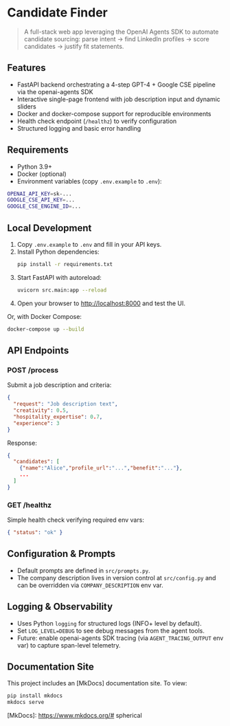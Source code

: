 # Candidate Finder

> A full-stack web app leveraging the OpenAI Agents SDK to automate candidate sourcing:
> parse intent → find LinkedIn profiles → score candidates → justify fit statements.

## Features

- FastAPI backend orchestrating a 4-step GPT-4 + Google CSE pipeline via the openai-agents SDK
- Interactive single-page frontend with job description input and dynamic sliders
- Docker and docker-compose support for reproducible environments
- Health check endpoint (`/healthz`) to verify configuration
- Structured logging and basic error handling

## Requirements

- Python 3.9+
- Docker (optional)
- Environment variables (copy `.env.example` to `.env`):

```bash
OPENAI_API_KEY=sk-...
GOOGLE_CSE_API_KEY=...
GOOGLE_CSE_ENGINE_ID=...
```

## Local Development

1. Copy `.env.example` to `.env` and fill in your API keys.
2. Install Python dependencies:
   ```bash
   pip install -r requirements.txt
   ```
3. Start FastAPI with autoreload:
   ```bash
   uvicorn src.main:app --reload
   ```
4. Open your browser to <http://localhost:8000> and test the UI.

Or, with Docker Compose:

```bash
docker-compose up --build
```

## API Endpoints

### POST /process

Submit a job description and criteria:

```json
{
  "request": "Job description text",
  "creativity": 0.5,
  "hospitality_expertise": 0.7,
  "experience": 3
}
```

Response:

```json
{
  "candidates": [
    {"name":"Alice","profile_url":"...","benefit":"..."},
    ...
  ]
}
```

### GET /healthz

Simple health check verifying required env vars:

```json
{ "status": "ok" }
```

## Configuration & Prompts

- Default prompts are defined in `src/prompts.py`.
- The company description lives in version control at `src/config.py` and can be overridden via `COMPANY_DESCRIPTION` env var.

## Logging & Observability

- Uses Python `logging` for structured logs (INFO+ level by default).
- Set `LOG_LEVEL=DEBUG` to see debug messages from the agent tools.
- Future: enable openai-agents SDK tracing (via `AGENT_TRACING_OUTPUT` env var) to capture span-level telemetry.

## Documentation Site

This project includes an [MkDocs] documentation site. To view:

```bash
pip install mkdocs
mkdocs serve
```

[MkDocs]: https://www.mkdocs.org/# spherical
